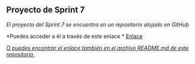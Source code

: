 ## Proyecto de Sprint 7

*El proyecto del Sprint 7 se encuentra en un repositorio alojado en GitHub*

*Puedes acceder a él a través de este enlace * <span><a href="https://github.com/IsraGar/sprint7_project">Enlace</span>

*O puedes encontrar el enlace también en el archivo README.md de este repositorio.*
